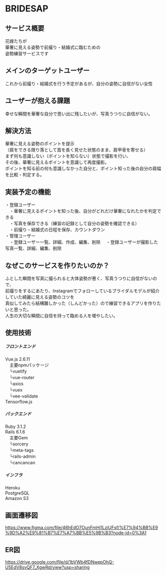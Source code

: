 # BRIDESAP

## サービス概要
花嫁たちが  
華奢に見える姿勢で前撮り・結婚式に臨むための  
姿勢練習サービスです  

## メインのターゲットユーザー
これから前撮り・結婚式を行う予定があるが、自分の姿勢に自信がない女性

## ユーザーが抱える課題
幸せな瞬間を華奢な自分で思い出に残したいが、写真うつりに自信がない。

## 解決方法
華奢に見える姿勢のポイントを提示  
（肩をできる限り落として首を長く見せた状態のまま、肩甲骨を寄せる）  
まず何も意識しない（ポイントを知らない）状態で撮影を行い、  
その後、華奢に見えるポイントを意識して再度撮影。  
ポイントを知る前の何も意識しなかった自分と、ポイント知った後の自分の肩幅を比較・判定する。

## 実装予定の機能
・登録ユーザー  
　・華奢に見えるポイントを知った後、自分がどれだけ華奢になれたかを判定できる  
　・写真を保存できる（練習の記録として自分の姿勢を確認できる）  
　・前撮り・結婚式の日程を保存、カウントダウン  
・管理ユーザー  
　・登録ユーザー一覧、詳細、作成、編集、削除
　・登録ユーザーが撮影した写真一覧、詳細、編集、削除

## なぜこのサービスを作りたいのか？
ふとした瞬間を写真に撮られると大体姿勢が悪く、写真うつりに自信がないので、  
前撮りをするにあたり、Instagramでフォローしているブライダルモデルが紹介していた綺麗に見える姿勢のコツを    
真似してみたら結構難しかった（しんどかった）ので練習できるアプリを作りたいと思った。  
人生の大切な瞬間に自信を持って臨める人を増やしたい。

## 使用技術
##### フロントエンド
Vue.js 2.6.11  
　主要npmパッケージ  
　└vuetify  
　└vue-router  
　└axios  
　└vuex  
　└vee-validate  
Tensorflow.js  

##### バックエンド
Ruby 3.1.2  
Rails 6.1.6  
　主要Gem  
　└sorcery  
　└meta-tags  
　└rails-admin  
　└cancancan

##### インフラ
Heroku  
PostgreSQL  
Amazon S3  

## 画面遷移図
https://www.figma.com/file/46hEdO7OunFmHi1LziUFsf/%E7%94%BB%E9%9D%A2%E9%81%B7%E7%A7%BB%E5%9B%B3?node-id=0%3A1

## ER図
https://drive.google.com/file/d/1bVWb4fDNwepOhQ-U5EdV8svQF7_XgwRd/view?usp=sharing